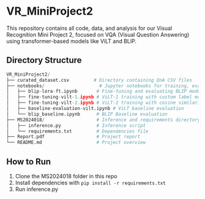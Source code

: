 # VR_MiniProject2
This repository contains all code, data, and analysis for our Visual Recognition Mini Project 2, focused on VQA (Visual Question Answering) using transformer-based models like ViLT and BLIP.

## Directory Structure
``` python
VR_MiniProject2/
├── curated_dataset.csv         # Directory containing QnA CSV files
├── notebooks/                    # Jupyter notebooks for training, evaluation, and visualization
│   ├── blip-lora-ft.ipynb       # Fine-tuning and evaluating BLIP model
│   ├── fine-tuning-vilt-1.ipynb # ViLT-1 training with custom label mapping
│   ├── fine-tuning-vilt-2.ipynb # ViLT-2 training with cosine similarity-based label replacement
│   ├── baseline-evaluation-vilt.ipynb # ViLT baseline evaluation
│   └── blip_baseline.ipynb      # BLIP Baseline evaluation
├── MS2024018/                   # Inference and requirements directory
│   ├── inference.py             # Inference script
│   └── requirements.txt         # Dependencies file
├── Report.pdf                   # Project report
└── README.md                    # Project overview
```


## How to Run

1. Clone the MS2024018 folder in this repo
2. Install dependencies with `pip install -r requirements.txt`
3. Run inference.py
